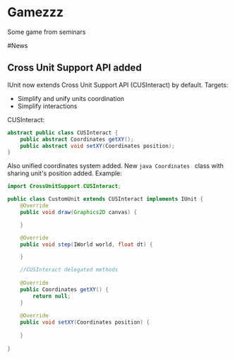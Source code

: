 # Gamezzz
Some game from seminars

#News
## Cross Unit Support API added
IUnit now extends Cross Unit Support API (CUSInteract) by default.
Targets:
* Simplify and unify units coordination
* Simplify interactions

CUSInteract:
```java
abstract public class CUSInteract {
    public abstract Coordinates getXY();
    public abstract void setXY(Coordinates position);
}
```
Also unified coordinates system added. New ```java Coordinates ``` class with sharing unit's position added.
Example:
```java
import CrossUnitSupport.CUSInteract;

public class CustomUnit extends CUSInteract implements IUnit {
    @Override
    public void draw(Graphics2D canvas) {

    }

    @Override
    public void step(IWorld world, float dt) {

    }

    //CUSInteract delegated methods
    
    @Override
    public Coordinates getXY() {
        return null;
    }
    
    @Override
    public void setXY(Coordinates position) {
        
    }
    
}
```
##
